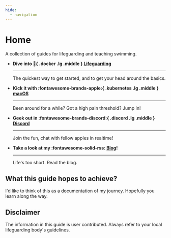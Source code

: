 ```yaml
---
hide:
  - navigation
---
```


# Home


A collection of guides for lifeguarding and teaching swimming.

<div class="grid cards" markdown>

- **Dive into :ring_buoy:{ .docker .lg .middle } [Lifeguarding](/Lifeguarding/)**

    ---

    The quickest way to get started, and to get your head around the basics.

- **Kick it with :fontawesome-brands-apple:{ .kubernetes .lg .middle } [macOS](/macos/)**

    ---

    Been around for a while? Got a high pain threshold? Jump in!

- **Geek out in :fontawesome-brands-discord:{ .discord .lg .middle } [Discord]()**

    ---

    Join the fun, chat with fellow apples in realtime!

- **Take a look at my :fontawesome-solid-rss: [Blog](/blog/)!**

    ---

    Life's too short. Read the blog. 

</div>

## What this guide hopes to achieve? 

I'd like to think of this as a documentation of my journey. Hopefully you learn along the way. 

## Disclaimer

The information in this guide is user contributed. Always refer to your local lifeguarding body's guidelines. 